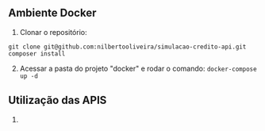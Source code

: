 ## Ambiente Docker

1. Clonar o repositório:
  ```
 git clone git@github.com:nilbertooliveira/simulacao-credito-api.git
 composer install
 ```
2. Acessar a pasta do projeto "docker" e rodar o comando:
	`docker-compose up -d`

## Utilização das APIS
1. 
